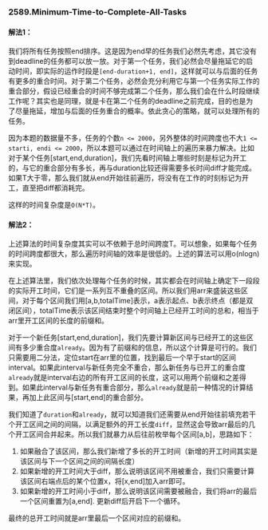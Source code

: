 ### 2589.Minimum-Time-to-Complete-All-Tasks

#### 解法1：
我们将所有任务按照end排序。这是因为end早的任务我们必然先考虑，其它没有到deadline的任务都可以放一放。对于第一个任务，我们必然会尽量拖延它的启动时间，即实际的运作时段是`[end-duration+1, end]`，这样就可以与后面的任务有更多的重合时间。对于第二个任务，必然会充分利用它与第一个任务实际工作的重合部分，假设已经重合的时间不够完成第二个任务，那么我们会在什么时段继续工作呢？其实也是同理，就是卡在第二个任务的deadline之前完成，目的也是为了尽量拖延，增加与后面的任务重合的概率。依此贪心的策略，就可以处理所有的任务。

因为本题的数据量不多，任务的个数`n <= 2000`，另外整体的时间跨度也不大`1 <= starti, endi <= 2000`，所以本题可以通过在时间轴上的遍历来暴力解决。比如对于某个任务[start,end,duration]，我们先看时间轴上哪些时刻是标记为开工的，与它的重合部分有多长，再与duration比较还得需要多长时间diff才能完成。如果T大于零，那么我们就从end开始往前遍历，将没有在工作的时刻标记为开工，直至把diff都消耗完。

这样的时间复杂度是`O(N*T)`。

#### 解法2：
上述算法的时间复杂度其实可以不依赖于总时间跨度T。可以想象，如果每个任务的时间跨度都很大，那么遍历时间轴的效率是很低的。上述的算法可以用o(nlogn)来实现。

在上述算法里，我们依次处理每个任务的时候，其实都会在时间轴上确定下一段段的实际开工时间，它们是一系列互不重叠的区间。所以我们用arr来盛装这些区间，对于每个区间我们用[a,b,totalTime]表示，a表示起点、b表示终点（都是双闭区间），totalTime表示该区间结束时整个时间轴上已经开工时间的总和，相当于arr里开工区间的长度的前缀和。

对于一个新任务[start,end,duration]，我们先要计算新区间与已经开工的这些区间有多少重合度`already`。因为有了前缀和的信息，所以这个计算是可行的。我们只需要用二分法，定位start在arr里的位置，找到最后一个早于start的区间interval。如果此interval与新任务完全不重合，那么新任务与已开工的重合度`already`就是interval右边的所有开工区间的长度，这可以用两个前缀和之差得到。如果此interval与新任务有重合部分，那么`already`就是前一种情况的计算结果，再加上此区间与[start,end]的重合部分。

我们知道了`duration`和`already`，就可以知道我们还需要从end开始往前填充若干个开工区间之间的间隔，以满足额外的开工长度`diff`，显然这会导致arr最后的几个开工区间合并起来。所以我们就暴力从后往前枚举每个区间[a,b]，思路如下：
1. 如果融合了该区间，那么我们新增了多长的开工时间（新增的开工时间其实是该区间与下一个区间之间的间隔长度）
2. 如果新增的开工时间大于diff，那么说明该区间不用被重合，我们只需要计算该区间右端点后的某个位置x，将[x,end]加入arr即可。
3. 如果新增的开工时间小于diff，那么说明该区间需要被融合，我们将arr的最后一个区间重置为[a,end]. 更新diff后开启下一个循环。

最终的总开工时间就是arr里最后一个区间对应的前缀和。
